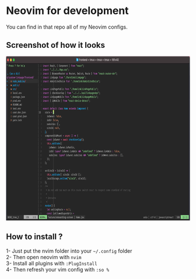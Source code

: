 # Neovim for development

You can find in that repo all of my Neovim configs.

## Screenshot of how it looks

<img alt="Neovim screenshot" src="images/neovim_rice.png" height="450" >

## How to install ?

1- Just put the nvim folder into your `~/.config` folder \
2- Then open neovim with `nvim` \
3- Install all plugins with `:PlugInstall` \
4- Then refresh your vim config with `:so %`
